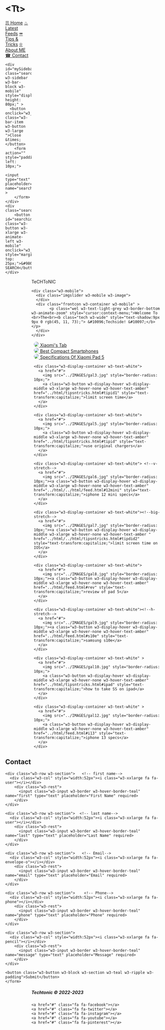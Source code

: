 <!DOCTYPE html>
<html lang="en">
<head>
    <title>NMPU-W3.CSS</title>
    <meta name="viewport" content="width=device-width, initial-scale=1">
    <meta name="author" content="harsh">
    <link rel="stylesheet" href="../css/w3.css"> <!--W3.CSS FRamework file-->
    <link rel="stylesheet" href="../css/style.css"> <!--CONTAINS styling except nav-->
    <link rel="stylesheet" href="../css/navstyle.css"> <!--CONTAINS navstyling -->
    <link rel="stylesheet" href="../css/gallerystyle.css"> <!--HOME PAGE GAL-->
    <link rel="stylesheet" href="https://cdnjs.cloudflare.com/ajax/libs/font-awesome/4.7.0/css/font-awesome.min.css"> <!--SM ICONS-->
    
</head>
<body>
<!-- Sidebar Navigation -->
<div class=" sidebor w3-text-light-grey w3-sidebar w3-black w3-bar-block w3-mobile" style="width:16.5%">
      <h1 class="bartitle w3-bar-item w3-animate-left" style="cursor:context-menu;">&#60;<b>Tt</b>&#62; </h1>
    <a href="#homeid" class="home  w3-large w3-bar-item w3-button w3-hover-none w3-hover-text-teal w3-mobile w3-animate-left">&#9780; Home</a>
    <a href="../html/Feed.html#lafeed" class="w3-large w3-bar-item w3-button w3-hover-none w3-hover-text-teal w3-mobile w3-animate-left">&#9832; Latest Feeds</a>
    <a href="../html/tipsntricks.html#trip" class="w3-large w3-bar-item w3-button w3-hover-none w3-hover-text-teal w3-mobile w3-animate-left">&#9902; Tips & Tricks</a>
    <a href="../html/Aboutme.html#bout" class="w3-large w3-bar-item w3-button w3-hover-none w3-hover-text-teal w3-mobile w3-animate-left">&#9957; About ME</a>
    <a href="#cont" class="w3-large w3-bar-item w3-button w3-hover-none w3-hover-text-teal w3-mobile w3-animate-left">&#9742; Contact</a>
    
    <div id="mySidebar" class="searchbarcl w3-sidebar w3-bar-block w3-mobile" style="display:none; height: 80px;" >
      <button onclick="w3_close()" class="w3-bar-item w3-button w3-large ">Close &times;</button>
        <form action="" style="padding-left: 10px;">
            <input type="text" placeholder="Search.." name="search" >
        </form>
    </div>
    <div class="searchbarop">
        <button id="searchid" class="w3-button w3-xlarge w3-animate-left w3-mobile" onclick="w3_open()" style="margin-top: 25px;">&#9862; SEARCH</button>
    </div>
</div>

<!--NOTE:- SEPARATE TECHTONIC AND IMGSLIDER-->
<!-- Page Content -->
<div id=homeid class="w3-mobile" style="margin-left:16.5%">
    <!-- <label onclick="toggle()" id="dark-change"></label>-->
    <div class="w3-container w3-teal w3-mobile" >
      <p class="title w3-mobile" style="cursor: context-menu;">TeCHToNIC</p>
    </div>

    <div class="w3-mobile">
      <div class="imgslider w3-mobile w3-image">
      </div>
      <div class="frontcon w3-container w3-mobile" >
            <p class="wel w3-text-light-grey w3-border-bottom w3-animate-zoom" style="cursor:context-menu;">Welcome To <br>The<br><b class="tech w3-wide" style="text-shadow:9px 9px 0 rgb(45, 11, 73);"> &#10096;Techside! &#10097;</b></p>
      </div>
    </div>

</div>
<!-------break--------><!--<div class="w3-display-hover w3-display-middle w3-container"><p>Top Left</p></div>-->
<div class="main w3-container w3-padding w3-topbar w3-margin-top w3-margin-bottom w3-mobile " style="margin-left:18%; margin-top:10px; ">
  <div class="gallery">
    <div class="w3-display-container w3-text-white">
      <a href="#">
        <img src="../IMAGES/gal2.jpg" style="border-radius: 10px;">
        <a class="w3-button w3-display-hover w3-display-middle w3-xlarge w3-hover-none w3-hover-text-amber " href="../html/Feed.html#lafeed" style="text-transform:capitalize;">xiaomi's tab </a> 
      </a>
    </div>
    <div class="v-stretch w3-display-container w3-text-white">
      <a href="#">
        <img src="../IMAGES/gal4.jpg" style="border-radius: 10px;">
        <a class="w3-button w3-display-hover w3-display-middle w3-xlarge w3-hover-none w3-hover-text-amber" href="../html/Feed.html#smart" style="text-transform:capitalize;">best compact smartphones </a> 
      </a>
    </div>
    <div class="h-stretch w3-display-container w3-text-white">
      <a href="#">
        <img src="../IMAGES/gal1.jpg" style="border-radius: 10px;">
        <a class="w3-button w3-display-hover w3-display-middle w3-xlarge w3-hover-none w3-hover-text-amber" href="../html/Feed.html#specs" style="text-transform:capitalize;">specifications of xiaomi pad 5</a> 
      </a>
    </div>
    
    <div class="w3-display-container w3-text-white">
      <a href="#">
        <img src="../IMAGES/gal3.jpg" style="border-radius: 10px;">
        <a class="w3-button w3-display-hover w3-display-middle w3-xlarge w3-hover-none w3-hover-text-amber" href="../html/tipsntricks.html#tipid1" style="text-transform:capitalize;">limit screen time</a> 
      </a>
    </div>
    
    <div class="w3-display-container w3-text-white">
      <a href="#">
        <img src="../IMAGES/gal5.jpg" style="border-radius: 10px;">
        <a class="w3-button w3-display-hover w3-display-middle w3-xlarge w3-hover-none w3-hover-text-amber" href="../html/tipsntricks.html#tipid" style="text-transform:capitalize;">use original chargers</a> 
      </a>
    </div>
    
    <div class="w3-display-container w3-text-white"> <!--v-stretch-->
      <a href="#">
        <img src="../IMAGES/gal6.jpg" style="border-radius: 10px;"><a class="w3-button w3-display-hover w3-display-middle w3-xlarge w3-hover-none w3-hover-text-amber" href="../html/../html/feed.html#12mini" style="text-transform:capitalize;">iphone 12 mini specs</a> 
      </a>
    </div>
    
    <div class="w3-display-container w3-text-white"><!--big-stretch-->
      <a href="#">
        <img src="../IMAGES/gal7.jpg" style="border-radius: 10px;"><a class="w3-button w3-display-hover w3-display-middle w3-xlarge w3-hover-none w3-hover-text-amber " href="../html/../html/tipsntricks.html#tipdid2" style="text-transform:capitalize;">limit screen time on IOS</a> 
      </a>
    </div>
    
    <div class="w3-display-container w3-text-white">
      <a href="#">
        <img src="../IMAGES/gal8.jpg" style="border-radius: 10px;"><a class="w3-button w3-display-hover w3-display-middle w3-xlarge w3-hover-none w3-hover-text-amber" href="../html/feed.html#rev" style="text-transform:capitalize;">review of pad 5</a> 
      </a>
    </div>

    <div class="w3-display-container w3-text-white"><!--h-stretch-->
      <a href="#">
        <img src="../IMAGES/gal9.jpg" style="border-radius: 10px;"><a class="w3-button w3-display-hover w3-display-middle w3-xlarge w3-hover-none w3-hover-text-amber" href="../html/feed.html#s10e" style="text-transform:capitalize;">samsung s10e</a> 
      </a>
    </div>

    <div class="w3-display-container w3-text-white" >
      <a href="#">
        <img src="../IMAGES/gal10.jpg" style="border-radius: 10px;">
        <a class="w3-button w3-display-hover w3-display-middle w3-xlarge w3-hover-none w3-hover-text-amber" href="../html/tipsntricks.html#ipad" style="text-transform:capitalize;">how to take SS on ipad</a> 
      </a>
    </div>

    <div class="w3-display-container w3-text-white" >
      <a href="#">
        <img src="../IMAGES/gal12.jpg" style="border-radius: 10px;">
        <a class="w3-button w3-display-hover w3-display-middle w3-xlarge w3-hover-none w3-hover-text-amber" href="../html/feed.html#i13" style="text-transform:capitalize;">iphone 13 specs</a> 
      </a>
    </div>
</div>
</div>

<!-- COntact FORM -->
<div id="cont" class="formm w3-container w3-mobile " style="cursor:context-menu;">
<form action="welscreenaftersub.html" class="forum  w3-container w3-card-2 w3-pale-blue w3-text-teal w3-margin w3-margin-left w3-round-large w3-mobile">
    <h2 class="w3-center">Contact</h2>
     
    <div class="w3-row w3-section">   <!-- first name-->
      <div class="w3-col" style="width:52px"><i class="w3-xxlarge fa fa-user"></i></div>
        <div class="w3-rest">
          <input class="w3-input w3-border w3-hover-border-teal" name="first" type="text" placeholder="First Name" required>
        </div>
    </div>
    
    <div class="w3-row w3-section">  <!-- last name-->
      <div class="w3-col" style="width:52px"><i class="w3-xxlarge fa fa-user"></i></div>
        <div class="w3-rest">
          <input class="w3-input w3-border w3-hover-border-teal" name="last" type="text" placeholder="Last Name" required>
        </div>
    </div>
     
    <div class="w3-row w3-section">   <!-- Email-->
      <div class="w3-col" style="width:52px"><i class="w3-xxlarge fa fa-envelope-o"></i></div>
        <div class="w3-rest">
          <input class="w3-input w3-border w3-hover-border-teal" name="email" type="text" placeholder="Email" required>
        </div>
    </div>
    
    <div class="w3-row w3-section">    <!-- Phone-->
      <div class="w3-col" style="width:52px"><i class="w3-xxlarge fa fa-phone"></i></div>
        <div class="w3-rest">
          <input class="w3-input w3-border w3-hover-border-teal" name="phone" type="text" placeholder="Phone" required>
        </div>
    </div>
    
    <div class="w3-row w3-section">
      <div class="w3-col" style="width:52px"><i class="w3-xxlarge fa fa-pencil"></i></div>
        <div class="w3-rest">
          <input class="w3-input w3-border w3-hover-border-teal" name="message" type="text" placeholder="Message" required>
        </div>
    </div>
    
    <button class="w3-button w3-block w3-section w3-teal w3-ripple w3-padding">Submit</button>
    </form>
</div>

<!--Footer-->
<footer id="foot" class="foot w3-container w3-center w3-margin-top w3-mobile" style="margin-left:16.5%; cursor: context-menu;">
  <h5 class="w3-mobile"><b>Techtonic &copy; 2022-2023</b></h5>
    
    <a href="#" class="fa fa-facebook"></a>
    <a href="#" class="fa fa-twitter"></a>
    <a href="#" class="fa fa-instagram"></a>
    <a href="#" class="fa fa-youtube"></a>
    <a href="#" class="fa fa-pinterest"></a>
    
</footer>

<!-- JAVASCRIPT -->
<script>
  function w3_open() {
      document.getElementById("mySidebar").style.width = "16.5%";   //it'll show width of search bar
      document.getElementById("mySidebar").style.display = "block"; //block
    }
    
    function w3_close() {
      document.getElementById("mySidebar").style.display = "none";
    } 
  </script>

</body>
</html>
